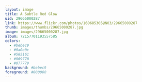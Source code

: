 ```yaml
---
layout: image
title: A Subtle Red Glow
uid: 29665000287
link: https://www.flickr.com/photos/160685305@N03/29665000287
thumb: images/thumbs/29665000287.jpg
image: images/29665000287.jpg
album: 72157701193557585
colors: 
  - #bebec9
  - #0a0a0c
  - #565161
  - #869770
  - #877779
background: #bebec9
foreground: #000000
---
```


